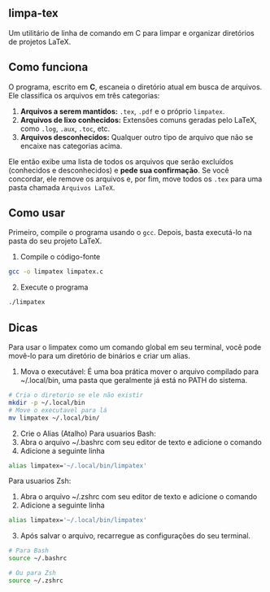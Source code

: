 ## limpa-tex
Um utilitário de linha de comando em C para limpar e organizar diretórios de projetos LaTeX.

## Como funciona
O programa, escrito em **C**, escaneia o diretório atual em busca de arquivos. Ele classifica os arquivos em três categorias:

1.  **Arquivos a serem mantidos:** `.tex`, `.pdf` e o próprio `limpatex`.
2.  **Arquivos de lixo conhecidos:** Extensões comuns geradas pelo LaTeX, como `.log`, `.aux`, `.toc`, etc.
3.  **Arquivos desconhecidos:** Qualquer outro tipo de arquivo que não se encaixe nas categorias acima.

Ele então exibe uma lista de todos os arquivos que serão excluídos (conhecidos e desconhecidos) e **pede sua confirmação**. Se você concordar, ele remove os arquivos e, por fim, move todos os `.tex` para uma pasta chamada `Arquivos LaTeX`.

## Como usar
Primeiro, compile o programa usando o `gcc`. Depois, basta executá-lo na pasta do seu projeto LaTeX.

1. Compile o código-fonte
```bash
gcc -o limpatex limpatex.c
```

2. Execute o programa
```bash
./limpatex
```

## Dicas
Para usar o limpatex como um comando global em seu terminal, você pode movê-lo para um diretório de binários e criar um alias.

1. Mova o executável:
É uma boa prática mover o arquivo compilado para ~/.local/bin, uma pasta que geralmente já está no PATH do sistema.

```bash
# Cria o diretorio se ele não existir
mkdir -p ~/.local/bin
# Move o executavel para lá
mv limpatex ~/.local/bin/
```

2. Crie o Alias (Atalho)
Para usuarios Bash:
1. Abra o arquivo ~/.bashrc com seu editor de texto e adicione o comando
2. Adicione a seguinte linha
```bash
alias limpatex='~/.local/bin/limpatex'
```

Para usuarios Zsh:
1. Abra o arquivo ~/.zshrc com seu editor de texto e adicione o comando
2. Adicione a seguinte linha
```bash
alias limpatex='~/.local/bin/limpatex'
```

3. Após salvar o arquivo, recarregue as configurações do seu terminal.
```bash
# Para Bash
source ~/.bashrc

# Ou para Zsh
source ~/.zshrc
```
